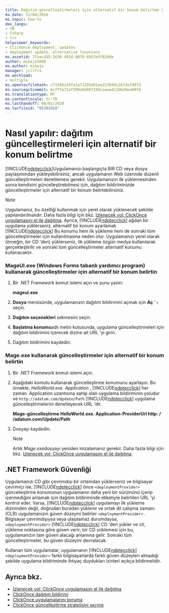 ```yaml
---
title: Dağıtım güncelleştirmeleri için alternatif bir konum belirtme | Microsoft Docs
ms.date: 11/04/2016
ms.topic: how-to
dev_langs:
- VB
- CSharp
- C++
helpviewer_keywords:
- ClickOnce deployment, updates
- deployment update, alternative locations
ms.assetid: 7faacd35-2638-492d-80f6-6b57e5f820de
author: mikejo5000
ms.author: mikejo
manager: jillfra
ms.workload:
- multiple
ms.openlocfilehash: c71586c43fa1a71205d61ae21fb94c267daf497d
ms.sourcegitcommit: 6cfffa72af599a9d667249caaaa411bb28ea69fd
ms.translationtype: MT
ms.contentlocale: tr-TR
ms.lasthandoff: 09/02/2020
ms.locfileid: "85381918"
---
```

# <a name="how-to-specify-an-alternate-location-for-deployment-updates"></a>Nasıl yapılır: dağıtım güncelleştirmeleri için alternatif bir konum belirtme
[!INCLUDE[ndptecclick](../deployment/includes/ndptecclick_md.md)]Uygulamanızı başlangıçta BIR CD veya dosya paylaşımından yükleyebilirsiniz, ancak uygulamanın Web üzerinde düzenli güncelleştirmeleri denetlemesi gerekir. Uygulamanızın ilk yüklemesinden sonra kendisini güncelleştirebilmesi için, dağıtım bildiriminizde güncelleştirmeler için alternatif bir konum belirtebilirsiniz.

> [!NOTE]
> Uygulamanız, bu özelliği kullanmak için yerel olarak yüklenecek şekilde yapılandırılmalıdır. Daha fazla bilgi için bkz. [Izlenecek yol: ClickOnce uygulamasını el ile dağıtma](../deployment/walkthrough-manually-deploying-a-clickonce-application.md). Ayrıca, [!INCLUDE[ndptecclick](../deployment/includes/ndptecclick_md.md)] ağdan bir uygulama yüklerseniz, alternatif bir konum ayarlamak [!INCLUDE[ndptecclick](../deployment/includes/ndptecclick_md.md)] Bu konumu hem ilk yükleme hem de sonraki tüm güncelleştirmeler için kullanılmasına neden olur. Uygulamanızı yerel olarak (örneğin, bir CD 'den) yüklerseniz, ilk yükleme özgün medya kullanılarak gerçekleştirilir ve sonraki tüm güncelleştirmeler alternatif konumu kullanacaktır.

### <a name="specify-an-alternate-location-for-updates-by-using-mageuiexe-windows-forms-based-utility"></a>MageUI.exe (Windows Forms tabanlı yardımcı program) kullanarak güncelleştirmeler için alternatif bir konum belirtin

1. Bir .NET Framework komut istemi açın ve şunu yazın:

     **mageui.exe**

2. **Dosya** menüsünde, uygulamanızın dağıtım bildirimini açmak için **Aç** ' ı seçin.

3. **Dağıtım seçenekleri** sekmesini seçin.

4. **Başlatma konumu**adlı metin kutusunda, uygulama güncelleştirmeleri için dağıtım bildirimini içerecek dizine ait URL 'yi girin.

5. Dağıtım bildirimini kaydedin.

### <a name="specify-an-alternate-location-for-updates-by-using-mageexe"></a>Mage.exe kullanarak güncelleştirmeler için alternatif bir konum belirtin

1. Bir .NET Framework komut istemi açın.

2. Aşağıdaki komutu kullanarak güncelleştirme konumunu ayarlayın. Bu örnekte, *HelloWorld.exe. Application* , [!INCLUDE[ndptecclick](../deployment/includes/ndptecclick_md.md)] her zaman. Application uzantısına sahip olan uygulama bildiriminin yoludur ve `http://adatum.com/Update/Path` [!INCLUDE[ndptecclick](../deployment/includes/ndptecclick_md.md)] uygulama güncelleştirmelerini denetleyecek URL 'dir.

    **Mage-güncelleştirme HelloWorld.exe. Application-ProviderUrl http: \/ /adatum.com/Update/Path**

3. Dosyayı kaydedin.

   > [!NOTE]
   > Artık *Mage.exe*dosyayı yeniden imzalamanız gerekir. Daha fazla bilgi için bkz. [Izlenecek yol: ClickOnce uygulamasını el ile dağıtma](../deployment/walkthrough-manually-deploying-a-clickonce-application.md).

## <a name="net-framework-security"></a>.NET Framework Güvenliği
 Uygulamanızı CD gibi çevrimdışı bir ortamdan yüklerseniz ve bilgisayar çevrimiçi ise, [!INCLUDE[ndptecclick](../deployment/includes/ndptecclick_md.md)] önce `<deploymentProvider>` güncelleştirme konumunun uygulamanın daha yeni bir sürümünü içerip içermediğini anlamak için dağıtım bildiriminde etiketiyle belirtilen URL 'yi kontrol eder. Varsa, [!INCLUDE[ndptecclick](../deployment/includes/ndptecclick_md.md)] uygulamayı ilk yükleme dizininden değil, doğrudan buradan yüklenir ve ortak dil çalışma zamanı (CLR) uygulamanızın güven düzeyini belirler `<deploymentProvider>` . Bilgisayar çevrimdışıysa veya ulaşılamaz durumdaysa, `<deploymentProvider>` [!INCLUDE[ndptecclick](../deployment/includes/ndptecclick_md.md)] CD 'den yükler ve clr, yükleme noktasına göre güven verir; bir CD yüklemesi için bu, uygulamanızın tam güven alacağı anlamına gelir. Sonraki tüm güncelleştirmeler, bu güven düzeyini devralacak.

 Kullanan tüm uygulamalar, uygulamanın [!INCLUDE[ndptecclick](../deployment/includes/ndptecclick_md.md)] `<deploymentProvider>` farklı bilgisayarlarda farklı güven düzeyleri almadığı şekilde uygulama bildiriminde ihtiyaç duydukları izinleri açıkça bildirmelidir.

## <a name="see-also"></a>Ayrıca bkz.
- [İzlenecek yol: ClickOnce uygulamasını el ile dağıtma](../deployment/walkthrough-manually-deploying-a-clickonce-application.md)
- [ClickOnce dağıtım bildirimi](../deployment/clickonce-deployment-manifest.md)
- [ClickOnce uygulamalarını koruma](../deployment/securing-clickonce-applications.md)
- [ClickOnce güncelleştirme stratejisini seçme](../deployment/choosing-a-clickonce-update-strategy.md)